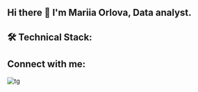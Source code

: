 ## Hi there 👋 I'm Mariia Orlova, Data analyst.

## 🛠️ Technical Stack:

## Connect with me:

![tg](https://t.me/mariiaor)

<!--
**MariiaOrlova2023/MariiaOrlova2023** is a ✨ _special_ ✨ repository because its `README.md` (this file) appears on your GitHub profile.

Here are some ideas to get you started:

- 🔭 I’m currently working on ...
- 🌱 I’m currently learning ...
- 👯 I’m looking to collaborate on ...
- 🤔 I’m looking for help with ...
- 💬 Ask me about ...
- 📫 How to reach me: ...
- 😄 Pronouns: ...
- ⚡ Fun fact: ...
-->
